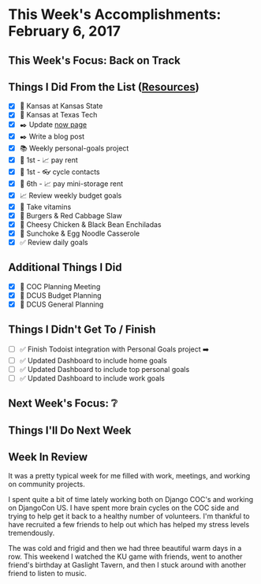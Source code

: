 # This Week's Accomplishments: February 6, 2017

## This Week's Focus: Back on Track

## Things I Did From the List ([Resources](resources.md))

- [x] :basketball: Kansas at Kansas State
- [x] :basketball: Kansas at Texas Tech
- [x] :black_nib: Update [now page](http://jefftriplett.com/now/)
- [x] :black_nib: Write a blog post
- [x] :books: Weekly personal-goals project
- [x] :calendar: 1st - :chart_with_upwards_trend: pay rent
- [x] :calendar: 1st - :eyeglasses: cycle contacts
- [x] :calendar: 6th - :chart_with_upwards_trend: pay mini-storage rent
- [x] :chart_with_upwards_trend: Review weekly budget goals
- [x] :muscle: Take vitamins
- [x] :stew: Burgers & Red Cabbage Slaw
- [x] :stew: Cheesy Chicken & Black Bean Enchiladas
- [x] :stew: Sunchoke & Egg Noodle Casserole
- [x] :white_check_mark: Review daily goals

## Additional Things I Did

- [x] :busts_in_silhouette: COC Planning Meeting
- [x] :evergreen_tree: DCUS Budget Planning
- [x] :evergreen_tree: DCUS General Planning

## Things I Didn't Get To / Finish

- [ ] :white_check_mark: Finish Todoist integration with Personal Goals project :arrow_right:
- [ ] :white_check_mark: Updated Dashboard to include home goals
- [ ] :white_check_mark: Updated Dashboard to include top personal goals
- [ ] :white_check_mark: Updated Dashboard to include work goals

## Next Week's Focus: :grey_question:

## Things I'll Do Next Week

## Week In Review

It was a pretty typical week for me filled with work, meetings, and working on community projects. 

I spent quite a bit of time lately working both on Django COC's and working on DjangoCon US. I have spent more brain cycles on the COC side and trying to help get it back to a healthy number of volunteers. I'm thankful to have recruited a few friends to help out which has helped my stress levels tremendously. 

The was cold and frigid and then we had three beautiful warm days in a row. This weekend I watched the KU game with friends, went to another friend's birthday at Gaslight Tavern, and then I stuck around with another friend to listen to music. 
